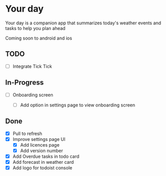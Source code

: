 # Your day

Your day is a companion app that summarizes today's weather events and tasks to help you plan ahead

Coming soon to android and ios

## TODO

- [ ] Integrate Tick Tick







## In-Progress

- [ ] Onboarding screen
  - [ ] Add option in settings page to view onboarding screen



## Done

- [x] Pull to refresh
- [x] Improve settings page UI
    - [x] Add licences page
    - [x] Add version number
- [x] Add Overdue tasks in todo card
- [x] Add forecast in weather card
- [x] Add logo for todoist console

